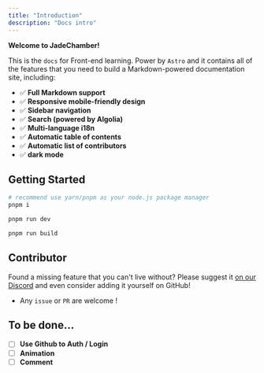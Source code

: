 ```yaml
---
title: "Introduction"
description: "Docs intro"
---
```


**Welcome to JadeChamber!**

This is the `docs` for Front-end learning. Power by `Astro` and it contains all of the features that you need to build a Markdown-powered documentation site, including:

- ✅ **Full Markdown support**
- ✅ **Responsive mobile-friendly design**
- ✅ **Sidebar navigation**
- ✅ **Search (powered by Algolia)**
- ✅ **Multi-language i18n**
- ✅ **Automatic table of contents**
- ✅ **Automatic list of contributors**
- ✅ **dark mode**

## Getting Started

```bash {1}
# recommend use yarn/pnpm as your node.js package manager 
pnpm i

pnpm run dev

pnpm run build
```


## Contributor


Found a missing feature that you can't live without? Please suggest it [on our Discord](https://discord.gg/9uVvRHXDDs) and even consider adding it yourself on GitHub! 

- Any `issue` or `PR` are welcome !


## To be done...

- [ ] **Use Github to Auth / Login**
- [ ] **Animation**
- [ ] **Comment**
